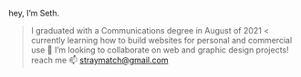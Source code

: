 hey, I’m Seth.

> I graduated with a Communications degree in August of 2021
< currently learning how to build websites for personal and commercial use 🌱
> I’m looking to collaborate on web and graphic design projects!
> reach me 📫 straymatch@gmail.com
